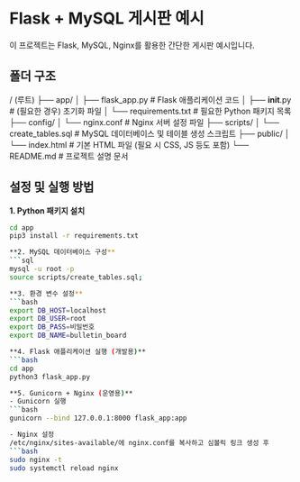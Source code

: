 # Flask + MySQL 게시판 예시

이 프로젝트는 Flask, MySQL, Nginx를 활용한 간단한 게시판 예시입니다.

## 폴더 구조
/ (루트)
├── app/
│   ├── flask_app.py         # Flask 애플리케이션 코드
│   ├── __init__.py          # (필요한 경우) 초기화 파일
│   └── requirements.txt     # 필요한 Python 패키지 목록
├── config/
│   └── nginx.conf           # Nginx 서버 설정 파일
├── scripts/
│   └── create_tables.sql    # MySQL 데이터베이스 및 테이블 생성 스크립트
├── public/
│   └── index.html           # 기본 HTML 파일 (필요 시 CSS, JS 등도 포함)
└── README.md                # 프로젝트 설명 문서


## 설정 및 실행 방법

**1. Python 패키지 설치**
   ```bash
   cd app
   pip3 install -r requirements.txt

**2. MySQL 데이터베이스 구성**
   ```sql
   mysql -u root -p
   source scripts/create_tables.sql;

**3. 환경 변수 설정**
   ```bash
   export DB_HOST=localhost
   export DB_USER=root
   export DB_PASS=비밀번호
   export DB_NAME=bulletin_board

**4. Flask 애플리케이션 실행 (개발용)**
   ```bash
   cd app
   python3 flask_app.py

**5. Gunicorn + Nginx (운영용)**
- Gunicorn 실행
   ```bash
   gunicorn --bind 127.0.0.1:8000 flask_app:app

- Nginx 설정
/etc/nginx/sites-available/에 nginx.conf를 복사하고 심볼릭 링크 생성 후
   ```bash
   sudo nginx -t
   sudo systemctl reload nginx

